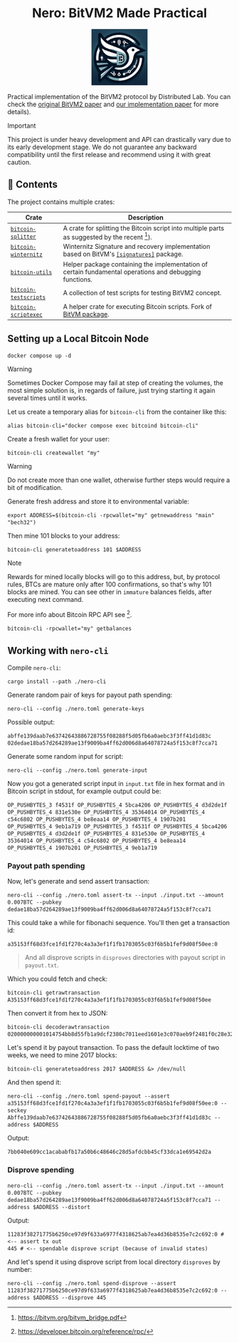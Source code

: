 <div align="center">
<h1> Nero: BitVM2 Made Practical </h1>
</div>

<p align="center">
  <img width="25%" src="./docs/images/icon.png">
</p>

Practical implementation of the BitVM2 protocol by Distributed Lab. You can check the 
[original BitVM2 paper](https://bitvm.org/bitvm_bridge.pdf) and
[our implementation paper](./docs/paper/nero.pdf) for more details).

> [!IMPORTANT]
>
> This project is under heavy development and API can drastically vary due to its early development stage.
> We do not guarantee any backward compatibility until the first release and recommend using it with great caution.

## :file_folder: Contents

The project contains multiple crates:

| Crate | Description |
| --- | --- |
| [`bitcoin-splitter`](bitcoin-splitter/README.md) | A crate for splitting the Bitcoin script into multiple parts as suggested by the recent [^1]). |
| [`bitcoin-winternitz`](bitcoin-winternitz) | Winternitz Signature and recovery implementation based on BitVM's [`[signatures]`](https://github.com/BitVM/BitVM/tree/main/src/signatures) package. |
| [`bitcoin-utils`](bitcoin-utils) | Helper package containing the implementation of certain fundamental operations and debugging functions. |
| [`bitcoin-testscripts`](bitcoin-testscripts) | A collection of test scripts for testing BitVM2 concept. |
| [`bitcoin-scriptexec`](bitcoin-scriptexec) | A helper crate for executing Bitcoin scripts. Fork of [BitVM package](https://github.com/BitVM/rust-bitcoin-scriptexec). |

## Setting up a Local Bitcoin Node

```shell
docker compose up -d
```

> [!WARNING]
>
> Sometimes Docker Compose may fail at step of creating the volumes,
> the most simple solution is, in regards of failure, just trying
> starting it again several times until it works.

Let us create a temporary alias for `bitcoin-cli` from the container like this:

```shell
alias bitcoin-cli="docker compose exec bitcoind bitcoin-cli"
```

Create a fresh wallet for your user:

```shell
bitcoin-cli createwallet "my"
```

> [!WARNING]
>
> Do not create more than one wallet, otherwise further steps would
> require a bit of modification.

Generate fresh address and store it to environmental variable:

```shell
export ADDRESS=$(bitcoin-cli -rpcwallet="my" getnewaddress "main" "bech32")
```

Then mine 101 blocks to your address:

```shell
bitcoin-cli generatetoaddress 101 $ADDRESS
```

> [!NOTE]
>
> Rewards for mined locally blocks will go to this address, but, by
> protocol rules, BTCs are mature only after 100 confirmations, so
> that's why 101 blocks are mined. You can see other in `immature`
> balances fields, after executing next command.
>
> For more info about Bitcoin RPC API see [^2].

```shell
bitcoin-cli -rpcwallet="my" getbalances
```

## Working with `nero-cli`

Compile `nero-cli`:

```shell
cargo install --path ./nero-cli
```

Generate random pair of keys for payout path spending:

```shell
nero-cli --config ./nero.toml generate-keys
```

Possible output:

```shell
abffe139daab7e63742643886728755f08288f5d05fb6a0aebc3f3ff41d1d83c
02dedae18ba57d264289ae13f9009ba4ff62d006d8a64078724a5f153c8f7cca71
```

Generate some random input for script:

```shell
nero-cli --config ./nero.toml generate-input
```

Now you got a generated script input in `input.txt` file in hex format
and in Bitcoin script in stdout, for example output could be:

```
OP_PUSHBYTES_3 f4531f OP_PUSHBYTES_4 5bca4206 OP_PUSHBYTES_4 d3d2de1f OP_PUSHBYTES_4 831e530e OP_PUSHBYTES_4 35364014 OP_PUSHBYTES_4 c54c6802 OP_PUSHBYTES_4 be8eaa14 OP_PUSHBYTES_4 1907b201 OP_PUSHBYTES_4 9eb1a719 OP_PUSHBYTES_3 f4531f OP_PUSHBYTES_4 5bca4206 OP_PUSHBYTES_4 d3d2de1f OP_PUSHBYTES_4 831e530e OP_PUSHBYTES_4 35364014 OP_PUSHBYTES_4 c54c6802 OP_PUSHBYTES_4 be8eaa14 OP_PUSHBYTES_4 1907b201 OP_PUSHBYTES_4 9eb1a719
```

### Payout path spending

Now, let's generate and send assert transaction:

```shell
nero-cli --config ./nero.toml assert-tx --input ./input.txt --amount 0.007BTC --pubkey dedae18ba57d264289ae13f9009ba4ff62d006d8a64078724a5f153c8f7cca71
```

This could take a while for fibonachi sequence. You'll then get a
transaction id:

```shell
a35153ff68d3fce1fd1f270c4a3a3ef1f1fb1703055c03f6b5b1fef9d08f50ee:0
```

> And all disprove scripts in `disproves` directories with payout script
> in `payout.txt`.


Which you could fetch and check:

```shell
bitcoin-cli getrawtransaction A35153ff68d3fce1fd1f270c4a3a3ef1f1fb1703055c03f6b5b1fef9d08f50ee
```

Then convert it from hex to JSON:

```shell
bitcoin-cli decoderawtransaction 020000000001014754bb8d55fb1a9dcf2380c7011eed1601e3c070aeb9f2481f0c28e322199ac90100000000fdffffff0260ae0a0000000000225120d75e8e13e5467b03ea564f8f60c9acdc0859a320bf5359c2accd20e34cbb73ec67c94704000000002251203d8f7c4be893b12bd0a81aa99dd313f01f6cde1eca6ce67d2b029c940b5c804c0140b045b92d05c9b78ca58bc7402650bf8bac49a06b8d85991ca841fff95e1f21ed3f40c5ec84a966dc824b0a706ec8de8e2f5fa0f754ded8c27e1162aaa86d861700000000
```

Let's spend it by payout transaction. To pass the default locktime of
two weeks, we need to mine 2017 blocks:

```shell
bitcoin-cli generatetoaddress 2017 $ADDRESS &> /dev/null
```

And then spend it:

```shell
nero-cli --config ./nero.toml spend-payout --assert a35153ff68d3fce1fd1f270c4a3a3ef1f1fb1703055c03f6b5b1fef9d08f50ee:0 --seckey Abffe139daab7e63742643886728755f08288f5d05fb6a0aebc3f3ff41d1d83c --address $ADDRESS
```

Output:

```shell
7bb040e609cc1acababfb17a50b6c48646c28d5afdcbb45cf33dca1e69542d2a
```

### Disprove spending

```shell
nero-cli --config ./nero.toml assert-tx --input ./input.txt --amount 0.007BTC --pubkey dedae18ba57d264289ae13f9009ba4ff62d006d8a64078724a5f153c8f7cca71 --address $ADDRESS --distort
```

Output:

```shell
11283f38271775b6250ce97d9f633a6977f4318625ab7ea4d36b8535e7c2c692:0 # <-- assert tx out
445 # <-- spendable disprove script (because of invalid states)
```

And let's spend it using disprove script from local directory
`disproves` by number:

```shell
nero-cli --config ./nero.toml spend-disprove --assert 11283f38271775b6250ce97d9f633a6977f4318625ab7ea4d36b8535e7c2c692:0 --address $ADDRESS --disprove 445
```

[^1]: https://bitvm.org/bitvm_bridge.pdf
[^2]: https://developer.bitcoin.org/reference/rpc/
